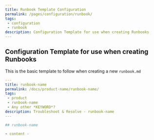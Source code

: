 ```yaml
---
title: Runbook Template Configuration
permalink: /pages/configuration/runbook/
tags: 
 - configuration
 - runbook
description: Configuration Template for use when creating Runbooks
---
```


## Configuration Template for use when creating Runbooks  

This is the basic template to follow when creating a new `runbook.md`
```yml
---
title: runbook-name
permalink: /docs/product-name/runbook-name/
tags: 
 - product
 - runbook-name
 - Any other *KEYWORD*?
description: Troubleshoot & Resolve - runbook-name
---

## runbook-name  

- content -
  
```


  
  
